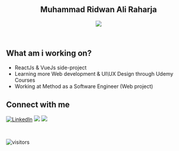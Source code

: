 <h2 align="center">Muhammad Ridwan Ali Raharja</h2>

<p align="center"> <a href="https://github.com/ryo-ma/github-profile-trophy"><img src="https://github-profile-trophy.vercel.app/?username=ridwanraharja&layout=compact&theme=onedark" /></a> </p>
<br/>

<h2>What am i working on?</h2>

* ReactJs & VueJs side-project
* Learning more Web development & UI\UX Design through Udemy Courses
* Working at Method as a Software Engineer (Web project)

<h2>Connect with me</h2>

<a href="https://www.linkedin.com/in/ridwanraharja/"><img src="https://img.shields.io/badge/linkedin-%230A66C2.svg?style=plastic&logo=linkedin&logoColor=white" alt="LinkedIn"/></a>
<a href="https://twitter.com/ridwanraharja"><img src="https://img.shields.io/twitter/url?style=social&url=https%3A%2F%2Ftwitter.com%2Fjsedlacekjr"></a>
<a href="https://www.youtube.com/channel/UC9uCTSWE_3udaHCc6-H9-9Q"><img src="https://img.shields.io/youtube/channel/subscribers/UC9uCTSWE_3udaHCc6-H9-9Q?style=social"></a>
 </div><br>
 
![visitors](https://visitor-badge.glitch.me/badge?page_id=ridwanraharja.ridwanraharja)
